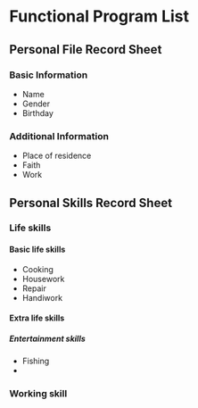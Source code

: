 # Functional Program List

## Personal File Record Sheet

### Basic Information
- Name
- Gender
- Birthday

### Additional Information
- Place of residence
- Faith
- Work

## Personal Skills Record Sheet

### Life skills

#### Basic life skills
- Cooking
- Housework
- Repair
- Handiwork

#### Extra life skills

##### Entertainment skills
- Fishing
- 

### Working skill

#### 


